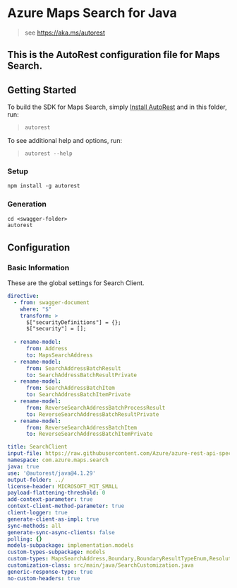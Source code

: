# Azure Maps Search for Java

> see https://aka.ms/autorest

This is the AutoRest configuration file for Maps Search.
---
## Getting Started

To build the SDK for Maps Search, simply [Install AutoRest](https://aka.ms/autorest) and in this folder, run:

> `autorest`

To see additional help and options, run:

> `autorest --help`

### Setup
```ps
npm install -g autorest
```

### Generation

```ps
cd <swagger-folder>
autorest
```

## Configuration

### Basic Information

These are the global settings for Search Client.

``` yaml
directive:
  - from: swagger-document
    where: "$"
    transform: >
      $["securityDefinitions"] = {};
      $["security"] = [];
  
  - rename-model:
      from: Address
      to: MapsSearchAddress
  - rename-model:
      from: SearchAddressBatchResult
      to: SearchAddressBatchResultPrivate
  - rename-model:
      from: SearchAddressBatchItem
      to: SearchAddressBatchItemPrivate
  - rename-model:
      from: ReverseSearchAddressBatchProcessResult
      to: ReverseSearchAddressBatchResultPrivate
  - rename-model:
      from: ReverseSearchAddressBatchItem
      to: ReverseSearchAddressBatchItemPrivate

title: SearchClient
input-file: https://raw.githubusercontent.com/Azure/azure-rest-api-specs/main/specification/maps/data-plane/Search/stable/2023-06-01/search.json
namespace: com.azure.maps.search
java: true
use: '@autorest/java@4.1.29'
output-folder: ../
license-header: MICROSOFT_MIT_SMALL
payload-flattening-threshold: 0
add-context-parameter: true
context-client-method-parameter: true
client-logger: true
generate-client-as-impl: true
sync-methods: all
generate-sync-async-clients: false
polling: {}
models-subpackage: implementation.models
custom-types-subpackage: models
custom-types: MapsSearchAddress,Boundary,BoundaryResultTypeEnum,ResolutionEnum,GeoJsonFeature,GeoJsonObjectType,GeocodingResponse,GeocodingBatchResponse,GeocodingBatchRequestBody,ReverseGeocodingBatchRequestBody,GeoJsonGeometry,GeocodingBatchResponseSummary,FeatureCollectionEnum,Intersection,GeoJsonObject
customization-class: src/main/java/SearchCustomization.java
generic-response-type: true
no-custom-headers: true
```
